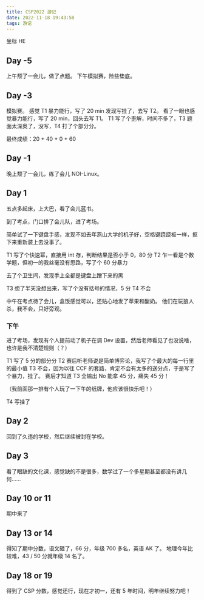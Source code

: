 ```yaml
---
title: CSP2022 游记
date: 2022-11-18 19:43:58
tags: 游记
---
```

坐标 HE

## Day -5
上午颓了一会儿，做了点题。
下午模拟赛，险些垫底。

## Day -3
模拟赛。
感觉 T1 暴力能行，写了 20 min 发现写挂了，去写 T2。
看了一眼也感觉暴力能行，写了 20 min，回头去写 T1。
T1 写了个歪解，时间不多了，T3 题面太深奥了，没写，T4 打了个部分分。

最终成绩：20 + 40 + 0 + 60

## Day -1
晚上颓了一会儿，练了会儿 NOI-Linux。

## Day 1
五点多起床，上大巴，看了会儿蓝书。

到了考点，门口排了会儿队，进了考场。

简单试了一下键盘手感，发现不如去年燕山大学的机子好，空格键跷跷板一样，抠下来重新装上去没事了。

T1 写了个快速幂，直接用 int 存，判断结果是否小于 0，80 分
T2 乍一看是个数学题，但初一的我丝毫没有思路，写了个 60 分暴力

去了个卫生间，发现手上全都是键盘上蹭下来的黑

T3 想了半天没想出来，写了个没有括号的情况，5 分
T4 不会


中午在考点待了会儿，盒饭感觉可以，还贴心地发了苹果和酸奶。
他们在玩狼人杀，我不会，只好旁观。

### 下午

进了考场，发现有个人提前动了机子在调 Dev 设置，然后老师看见了也没说啥，也许是我不清楚规则（？）

T1 写了 5 分的部分分
T2 赛后听老师说是简单博弈论，我写了个最大的每一行里的最小值
T3 不会，因为以往 CCF 的套路，肯定不会有太多的送分点，于是写了个暴力，挂了。
赛后才知道 T3 全输出 No 能拿 45 分，痛失 45 分！

（我前面那一排有个人玩了一下午的纸牌，他应该很快乐吧！）

T4 写挂了

## Day 2
回到了久违的学校，然后继续被封在学校。

## Day 3
看了眼缺的文化课，感觉缺的不是很多，数学过了一个多星期甚至都没有讲几何……

## Day 10 or 11
期中来了

## Day 13 or 14
得知了期中分数，语文砸了，66 分，年级 700 多名，英语 AK 了。
地理今年比较难，43 / 50 分就年级 14 名了。

## Day 18 or 19
得到了 CSP 分数，感觉还行，现在才初一，还有 5 年时间，明年继续努力吧！